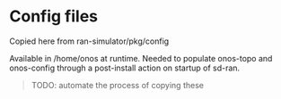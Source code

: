 <!--
SPDX-FileCopyrightText: 2019-present Open Networking Foundation <info@opennetworking.org>

SPDX-License-Identifier: Apache-2.0
-->

# Config files

Copied here from ran-simulator/pkg/config

Available in /home/onos at runtime. Needed
to populate onos-topo and onos-config through
a post-install action on startup of sd-ran. 

> TODO: automate the process of copying these
